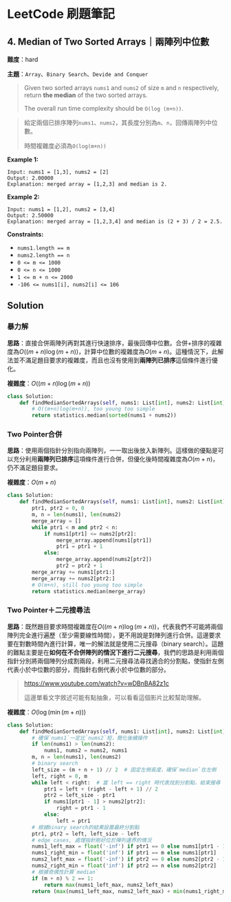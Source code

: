 # LeetCode 刷題筆記

## 4. Median of Two Sorted Arrays｜兩陣列中位數

**難度**：hard

**主題**：`Array`、`Binary Search`、`Devide and Conquer`

>   Given two sorted arrays `nums1` and `nums2` of size `m` and `n` respectively, return **the median** of the two sorted arrays.
>
>   The overall run time complexity should be `O(log (m+n))`.

>   給定兩個已排序陣列`nums1`、`nums2`，其長度分別為`m`、`n`，回傳兩陣列中位數。
>
>   時間複雜度必須為`O(log(m+n))`

**Example 1:**

```
Input: nums1 = [1,3], nums2 = [2]
Output: 2.00000
Explanation: merged array = [1,2,3] and median is 2.
```

**Example 2:**

```
Input: nums1 = [1,2], nums2 = [3,4]
Output: 2.50000
Explanation: merged array = [1,2,3,4] and median is (2 + 3) / 2 = 2.5.
```

**Constraints:**

-   `nums1.length == m`
-   `nums2.length == n`
-   `0 <= m <= 1000`
-   `0 <= n <= 1000`
-   `1 <= m + n <= 2000`
-   `-106 <= nums1[i], nums2[i] <= 106`

## Solution

### 暴力解

**思路**：直接合併兩陣列再對其進行快速排序，最後回傳中位數。合併+排序的複雜度為$O((m+n)\log (m+n))$，計算中位數的複雜度為$O(m+n)$。這種情況下，此解法並不滿足題目要求的複雜度，而且也沒有使用到**兩陣列已排序**這個條件進行優化。

**複雜度**：$O((m+n)\log (m+n))$

```python
class Solution:
    def findMedianSortedArrays(self, nums1: List[int], nums2: List[int]) -> float:
        # O((m+n)log(m+n)), too young too simple
        return statistics.median(sorted(nums1 + nums2))
```

### Two Pointer合併

**思路**：使用兩個指針分別指向兩陣列，一一取出後放入新陣列。這樣做的優點是可以充分利用**兩陣列已排序**這項條件進行合併，但優化後時間複雜度為$O(m+n)$，仍不滿足題目要求。

**複雜度**：$O(m+n)$

```python
class Solution:
    def findMedianSortedArrays(self, nums1: List[int], nums2: List[int]) -> float:
        ptr1, ptr2 = 0, 0
        m, n = len(nums1), len(nums2)
        merge_array = []
        while ptr1 < m and ptr2 < n:
            if nums1[ptr1] <= nums2[ptr2]:
                merge_array.append(nums1[ptr1])
                ptr1 = ptr1 + 1
            else:
                merge_array.append(nums2[ptr2])
                ptr2 = ptr2 + 1
        merge_array += nums1[ptr1:]
        merge_array += nums2[ptr2:]
        # O(m+n), still too young too simple
        return statistics.median(merge_array)
```

### Two Pointer＋二元搜尋法

**思路**：既然題目要求時間複雜度在$O((m+n)\log (m+n))$，代表我們不可能將兩個陣列完全進行遍歷（至少需要線性時間），更不用說是對陣列進行合併。這邊要求要在對數時間內進行計算，唯一的解法就是使用二元搜尋（binary search）。這題的難點主要是在**如何在不合併陣列的情況下進行二元搜尋**，我們的思路是利用兩個指針分別將兩個陣列分成割兩段，利用二元搜尋法尋找適合的分割點，使指針左側代表小於中位數的部分，而指針右側代表小於中位數的部分。

>   https://www.youtube.com/watch?v=wDBnBA82z1c
>
>   這邊單看文字敘述可能有點抽象，可以看看這個影片比較幫助理解。

**複雜度**：$O(\log(\min(m + n)))$

```python
class Solution:
    def findMedianSortedArrays(self, nums1: List[int], nums2: List[int]) -> float:
        # 確保`nums1`一定比`nums2`短，簡化後續操作
        if len(nums1) > len(nums2):
            nums1, nums2 = nums2, nums1
        m, n = len(nums1), len(nums2)
        # binary search
        left_size = (m + n + 1) // 2  # 固定左側長度，確保`median`在左側
        left, right = 0, m
        while left < right:  # 當 left == right 時代表找到分割點，結束搜尋
            ptr1 = left + (right - left + 1) // 2
            ptr2 = left_size - ptr1
            if nums1[ptr1 - 1] > nums2[ptr2]:
                right = ptr1 - 1
            else:
                left = ptr1
        # 根據binary search的結果設置最終分割點
        ptr1, ptr2 = left, left_size - left
        # edge cases, 處理指針剛好位於陣列邊界的情況
        nums1_left_max = float('-inf') if ptr1 == 0 else nums1[ptr1 - 1]
        nums1_right_min = float('inf') if ptr1 == m else nums1[ptr1]
        nums2_left_max = float('-inf') if ptr2 == 0 else nums2[ptr2 - 1]
        nums2_right_min = float('inf') if ptr2 == n else nums2[ptr2]
        # 根據奇偶性計算`median`
        if (m + n) % 2 == 1:
            return max(nums1_left_max, nums2_left_max)
        return (max(nums1_left_max, nums2_left_max) + min(nums1_right_min, nums2_right_min)) / 2
```
